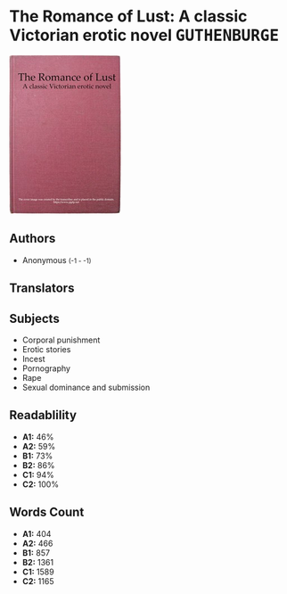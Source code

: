 # The Romance of Lust: A classic Victorian erotic novel <kbd>GUTHENBURGE</kbd>

![](./cover.medium.jpg "")

## Authors


 - Anonymous <small>(-1 - -1)</small>

## Translators



## Subjects


 - Corporal punishment
 - Erotic stories
 - Incest
 - Pornography
 - Rape
 - Sexual dominance and submission

## Readablility


 - **A1:** 46%
 - **A2:** 59%
 - **B1:** 73%
 - **B2:** 86%
 - **C1:** 94%
 - **C2:** 100%

## Words Count


 - **A1:** 404
 - **A2:** 466
 - **B1:** 857
 - **B2:** 1361
 - **C1:** 1589
 - **C2:** 1165
